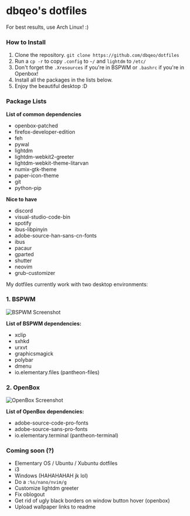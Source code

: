 # dbqeo's dotfiles

For best results, use Arch Linux! :)

### How to Install
 1. Clone the repository. `git clone https://github.com/dbqeo/dotfiles`
 2. Run a `cp -r` to copy `.config` to `~/` and `lightdm` to `/etc/`
 3. Don't forget the `.Xresources` if you're in BSPWM or `.bashrc` if you're in Openbox!
 4. Install all the packages in the lists below.
 5. Enjoy the beautiful desktop :D
 
### Package Lists

**List of common dependencies**
 - openbox-patched
 - firefox-developer-edition
 - feh
 - pywal
 - lightdm
 - lightdm-webkit2-greeter
 - lightdm-webkit-theme-litarvan
 - numix-gtk-theme
 - paper-icon-theme
 - git
 - python-pip
 
**Nice to have**
 - discord
 - visual-studio-code-bin
 - spotify
 - ibus-libpinyin
 - adobe-source-han-sans-cn-fonts
 - ibus
 - pacaur
 - gparted
 - shutter
 - neovim
 - grub-customizer
 
My dotfiles currently work with two desktop environments:

### 1. BSPWM
![BSPWM Screenshot](https://media.discordapp.net/attachments/466471869957013504/467825472558858250/unknown.png?width=749&height=468)

**List of BSPWM dependencies:**
 - xclip
 - sxhkd
 - urxvt
 - graphicsmagick
 - polybar
 - dmenu
 - io.elementary.files (pantheon-files)

### 2. OpenBox

![OpenBox Screenshot](https://media.discordapp.net/attachments/354464445914808322/469593604961206272/unknown.png?width=749&height=468)

**List of OpenBox dependencies:**
 - adobe-source-code-pro-fonts
 - adobe-source-sans-pro-fonts
 - io.elementary.terminal (pantheon-terminal)

### Coming soon (?)
 - Elementary OS / Ubuntu / Xubuntu dotfiles
 - i3
 - Windows (HAHAHAHAH jk lol)
 - Do a `:%s/nano/nvim/g`
 - Customize lightdm greeter
 - Fix oblogout
 - Get rid of ugly black borders on window button hover (openbox)
 - Upload wallpaper links to readme
